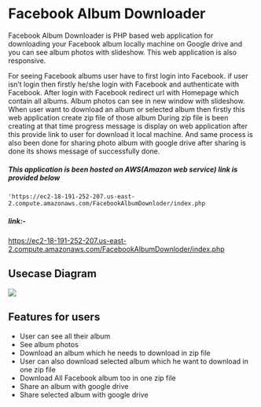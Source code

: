 # Facebook Album Downloader
Facebook Album Downloader is PHP based web application for downloading your Facebook album locally machine on Google drive and you can see album photos with slideshow. This web application is also responsive.

For seeing Facebook albums user have to first login into Facebook. if user  isn’t login  then firstly he/she login with Facebook  and authenticate with Facebook. After login with Facebook redirect url with Homepage which contain all albums. Album photos can see in new window with slideshow. When user want to download an album or selected album then firstly this web application create zip file of those  album  During zip file is been creating at that time progress message is display on web application after this  provide link to user for download it local machine. And same process is also been done for sharing photo album with google drive after sharing is done its shows message of successfully done. 
  

##### This application is been hosted on AWS(Amazon web service) link is provided below 
 `
'https://ec2-18-191-252-207.us-east-2.compute.amazonaws.com/FacebookAlbumDownloder/index.php `

##### link:-
<https://ec2-18-191-252-207.us-east-2.compute.amazonaws.com/FacebookAlbumDownloder/index.php>

## Usecase Diagram

![](https://lh3.googleusercontent.com/mBxAaDPecy2JGfJHJr1Y1pjrsDiLsI5wEAZvPI1iMc17kItDOyOML_6xUty9ipXMGZC74F95Q8XpHNmYRt9zAKqqjN1nUYnSDYGY9ks50pAUNBA0pctNHDLNjrIFi7csC3y4gyoqXJ1-aVVYfTmjuewdpIJjy8P6FSGLfawn3G8gwUiVeT4fxiQpOILk_9rwQ-VmieGUS8FcGr0aq7_2yjOuoyqdmiM2bRviXXpAQFFwp-sxFT66-9gpb-6jarOjpG23JDw7DgB8Dnv-aJ2JkKe2xa1FSJBxUObcz-wfVA3PGyH83VmA5HWVQ2F2MM1wUN_8ULDn_sKDw36u3V3bcLJSsHZqV5K2tTLRJiAt9uD5XnaB2Kd2vG0KmGL7bTlLyYc1lZ56JhVcxjDAT06FGk4bl6v6PTVDJgE3wnF6mMSJN3xZEtaF4-pc-2jZhlD2r09yLj0IY1pObcjmXGFfKKsqMTamq5Rs_h24URY6VV0dY3Mx1A7-q-dVEasE4e-Zdr03TsNT6TmB3tIpMoxKTRjBGC8xvMdk8yLRQxZdgxhknQHxLTe9IzUodrBXm242=w1366-h641)


## Features for users
* User can see all their album
* See album photos
* Download an album which he needs to download in zip file
* User can also download selected album which he want to download in one zip file
* Download All Facebook album too in one zip file
* Share an album with google drive
* Share selected album with google drive
